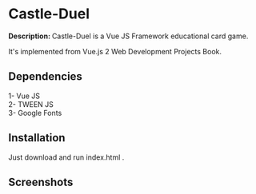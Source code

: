 # Castle-Duel
<b>Description: </b>Castle-Duel is a Vue JS Framework educational card game.<br>

It's implemented from Vue.js 2 Web Development Projects Book.

## Dependencies
1- Vue JS<br/>
2- TWEEN JS<br/>
3- Google Fonts<br/>


## Installation
Just download and run index.html .

## Screenshots
